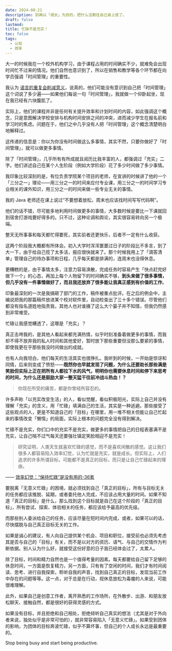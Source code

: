 ```yaml
---
date: 2024-08-21
description: 别再以「成长」为目的，把什么活都往自己身上揽了。
draft: false
lastmod:
title: 忙碌不是充实！
toc: false
tags:
  - 认知
  - 效率
---
```


大一的时候我在一个校外机构学习，由于课程占用的时间确实不少，就难免会出现时间忙不过来的情况。他们自然也意识到了，所以在销售和教学等各个环节都在向学员强调「时间管理」的重要性。

我认为 [语言的重复会削减意义](https://www.geedea.pro/posts/%E9%87%8D%E5%A4%8D%E5%9C%A8%E5%89%A5%E7%A6%BB%E6%84%8F%E4%B9%89/)，说真的，他们可能没有意识到自己把「时间管理」这个词说了多少遍——如果他们每说一句「时间管理」，我就做一个仰卧起坐，现在我已经有六块腹肌了。

实际上，他们的课程并非是任何有关提升效率和计划时间的内容，如此强调这个概念，只是意图解决学校安排与机构时间安排之间的冲突，进而减少学生在报名前和学习时的焦虑。问题在于，他们之中几乎没有人把「时间管理」这个概念清楚明白地解释过。

这传递的信息是：你以为你没有时间做这么多事情，其实不然，只要你做好了「时间管理」，就可以做更多事情。

除了「时间管理」，几乎所有有所成就且阅历比我丰富的人，都强调过「充实」二字。他们讲述自己在某个人生阶段（例如大学阶段）花了多少时间做了多少事情。

我印象比较深刻的是，有位负责学院某个项目的老师，在宣讲的时候讲了他的一个「三分之一」理论——用三分之一的时间来应付专业课，用三分之一的时间学习专业相关的课外知识，用三分之一的时间来做一些专业无关的事情。

我的 Java 老师还在课上说过“不要想着放松，周末也应该找时间写写代码啊”。

他们的话不错，尽可能多地利用时间做更多的事情，大多数时候是要比一下课就回到宿舍打游戏要好得多的。只不过，这种论调和舆论，其实很容易转向另一个极端。

整天无所事事和每天都忙得要死，其实前者还更快乐，后者不一定有什么收获。

这两个阶段我大概都有所体会。初入大学时浑浑噩噩过日子的阶段比不多言，到了大一下，由于给自己揽了太多活，报应很快就来了。那个时候我用上了「滴答清单」管理自己的待办事项和日程，几乎每天都是排满的，连周末也没得休息。

更糟糕的是，由于事情太多，注意力容易涣散，完成任务时容易产生「快点赶完好做下一个」的心态，再加上每个人物留下的时间确实不够，**到头来做了很多事情，但几乎没有一件事情做好了，而且我还放弃了很多能让我真正感到有价值的工作**。

印象最深刻的一次是我搞砸了部门的工作，稿件被重点批评。在之后的例会中，主编说把我的那篇稿件放进某个校对软件里，自动检查出了三十多个错误。尽管他们都没有指名道姓地指责我，其他人也对谁捅了这么大个篓子并不知情，但我仍然感到非常难受。

忙碌让我感觉糟透了，这哪是「充实」？

真正击垮我的，是其他人看起来都充满热情，似乎时刻准备着做更多的事情，而我却不得不放弃我的私人时间和其他爱好，暂时放下那些重要但没那么要紧的事情，即使我更在乎那些我没时间做出的成就。

也有人向我坦白，他们每天的生活其实也很挣扎。我听到的时候，一开始是惊讶和同情，后来则变成了愤怒——**既然你也早就发现了问题，为什么还要助长那些满是笑脸但实际上正在把所有人都拉下水的风气，明明你也需要休息时间和停下来思考的时间，为什么还是鼓励大家一整天猛干往前冲战斗热血！？**

> 你现在所受的痛苦，都是你曾经所容忍的。

许多声称「以充实改变生活」的人，看似觉醒，看似积极阳光，实际上自己并没有理解「充实」的含义，用「忙碌」填满自己的生活，其实是一种逃避。那些接受了这些观点的人，更是不知道自己的「目标」在哪里，用一堆不相关但能让自己忙起来的事情改变「懒惰」的局面，实际上根本的问题完全没有得到解决。

忙碌不是充实，你们口中的充实不是充实，做更多的事情把自己的日程表塞满不是充实，让自己喘不过气每天还要强壮镇定笑脸相迎不是充实！

> 研究证明，人类天生就喜欢忙碌的感觉，而不是喜欢闲散的感觉。这让我们很多人都容易陷入效率幻觉，认为忙就是充实，就是成长。但实际上，人们追求的许多所谓目标，可能都不是真正的目标，而只是让自己忙碌起来的理由。

—— [效率幻觉：“保持忙碌”是没有用的-36氪](https://www.36kr.com/p/2888956605913734)

要脱离「无意义忙碌」的困境，就必须找到自己「真正的目标」，所有与目标无关的任务都应该推脱、延期，或者委托他人完成，不应该占用大量的时间。如果不知道「真正的目标」是什么，那么找到这个目标就是自己在这个阶段的「真正的目标」，所有尝试、探索、体验相关的任务，都应该给予最高的优先级。

而那些别人委派给自己的任务，应该尽量在短时间内完成，或者，如果可以的话，尽快摆脱与自己真正目标无关的工作。

如果是诚心的建议，有人向自己提供某个机会、项目和职位，接受前也必须先考虑其是否与自己的「目标」有关，而不是以对方的资历、语气、与自己的交情作为判断依据。别人认为什么好，就接受这份好意的日子我已经体会过了，太累人。

除了目标，时间和精力自然也是一个值得考量的因素。每天都要给自己留下足够的休息时间，一方面是恢复精力，另一方面，只有有了空闲的时间，我们才有时间阅读、思考、进行自我探索，聆听自我的声音，找到自己真正的目标，发现当前工作中存在的问题等等。这一点，对于总是在行动，视休息放松为毒瘤的人来说，可能很难理解。

此外，如果自己是创意工作者，离开熟悉的工作场所，在外散步、出游、和朋友放松聊天、接触自然，都是很好的获得灵感的方式。

如果没有目标，并且拒绝和自己相处，拒绝倾听自己真实的想法（尤其是对于外向者来说，独处似乎是非常可怕的），就非常容易陷入「无意义忙碌」。如果受到团体的影响，为团体的目标奔波忙碌，似乎不算坏事，但自己的个人成长永远是最重要的。

Stop being busy and start being productive.
